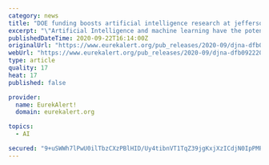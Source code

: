 ```yaml
---
category: news
title: "DOE funding boosts artificial intelligence research at jefferson lab"
excerpt: "\"Artificial Intelligence and machine learning have the potential to transform a host of scientific disciplines and to revolutionize experimentation and operations at user facilities in the coming years,\" Chris Fall, director of DOE's Office of Science ..."
publishedDateTime: 2020-09-22T16:14:00Z
originalUrl: "https://www.eurekalert.org/pub_releases/2020-09/djna-dfb092220.php"
webUrl: "https://www.eurekalert.org/pub_releases/2020-09/djna-dfb092220.php"
type: article
quality: 17
heat: 17
published: false

provider:
  name: EurekAlert!
  domain: eurekalert.org

topics:
  - AI

secured: "9+uSWWh7lPwU0ilTbzCXzPBlHID/Uy4tibnVT1TqZ39jgKxjXzICdjN0IpPMPtTQFQUjmN0vWZfhtSUX4QijLbKE8CkBTcV1jvxLAPwlQ5ylGwH/zxoM/MTAO2Yi7ugtZFR0D8tSYrzl7CIrf+3hHA4lkR5tyjtyK1BO2l/afSDlZnwwUOtzhyFYqUyek4si24H2uGLqktkxj4y9vBNzrsF/Vhb8u1FU4QAUwkOOASlXEjO2xGIiAf6WgM9tXcFtN5CNSbWkabDcfee9cyCMX4fQmgVdt82aQZWPhrQOmiqcUMDbOpwmpSzxISsMM9wGL8hDGX+845pEk/FF895p5YOPRKXwmScB4bwlVReAMU4=;8uEHiyEO4f3v1lILj7aCvA=="
---
```


